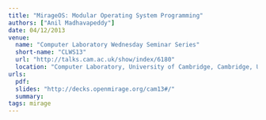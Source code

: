 ```yaml
---
title: "MirageOS: Modular Operating System Programming"
authors: ["Anil Madhavapeddy"]
date: 04/12/2013
venue:
  name: "Computer Laboratory Wednesday Seminar Series"
  short-name: "CLWS13"
  url: "http://talks.cam.ac.uk/show/index/6180"
  location: "Computer Laboratory, University of Cambridge, Cambridge, UK"
urls:
  pdf:
  slides: "http://decks.openmirage.org/cam13#/"
  summary:
tags: mirage
---
```

